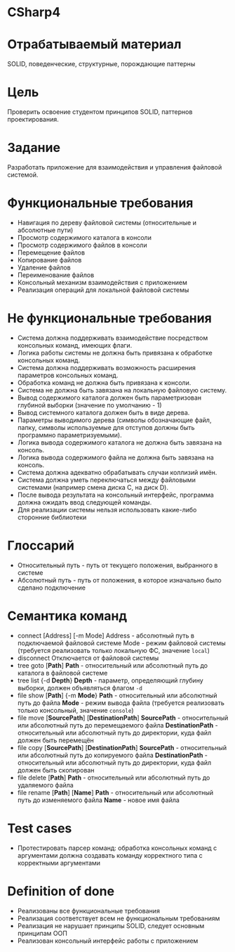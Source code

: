 # CSharp4

# Отрабатываемый материал

SOLID, поведенческие, структурные, порождающие паттерны 

# Цель

Проверить освоение студентом принципов SOLID, паттернов проектирования.

# Задание

Разработать приложение для взаимодействия и управления файловой системой.

# Функциональные требования

- Навигация по дереву файловой системы (относительные и абсолютные пути)
- Просмотр содержимого каталога в консоли
- Просмотр содержимого файлов в консоли
- Перемещение файлов
- Копирование файлов
- Удаление файлов
- Переименование файлов
- Консольный механизм взаимодействия с приложением
- Реализация операций для локальной файловой системы

# Не функциональные требования

- Система должна поддерживать взаимодействие посредством консольных команд, имеющих флаги.
- Логика работы системы не должна быть привязана к обработке консольных команд.
- Система должна поддерживать возможность расширения параметров консольных команд.
- Обработка команд не должна быть привязана к консоли.
- Система не должна быть завязана на локальную файловую систему.
- Вывод содержимого каталога должен быть параметризован глубиной выборки (значение по умолчанию - 1)
- Вывод системного каталога должен быть в виде дерева.
- Параметры выводимого дерева (символы обозначающие файл, папку, символы используемые для отступов должны быть программно параметризуемыми).
- Логика вывода содержимого каталога не должна быть завязана на консоль.
- Логика вывода содержимого файла не должна быть завязана на консоль.
- Система должна адекватно обрабатывать случаи коллизий имён.
- Система должна уметь переключаться между файловыми системами (например смена диска C, на диск D).
- После вывода результата на консольный интерфейс, программа должна ожидать ввод следующей команды.
- Для реализации системы нельзя использовать какие-либо сторонние библиотеки

# Глоссарий

- Относительный путь - путь от текущего положения, выбранного в системе
- Абсолютный путь - путь от положения, в которое изначально было сделано подключение

# Семантика команд

- connect [Address] [-m Mode]
Address - абсолютный путь в подключаемой файловой системе
Mode - режим файловой системы (требуется реализовать только локальную ФС, значение `local`)
- disconnect
Отключается от файловой системы
- tree goto [**Path**]
**Path** - относительный или абсолютный путь до каталога в файловой системе
- tree list {-d **Depth**}
**Depth** - параметр, определяющий глубину выборки, должен объявляться флагом `-d`
- file show [**Path**] {-m **Mode**}
**Path** - относительный или абсолютный путь до файла
**Mode** - режим вывода файла (требуется реализовать только консольный, значение `console`)
- file move [**SourcePath**] [**DestinationPath**]
**SourcePath** - относительный или абсолютный путь до перемещаемого файла
**DestinationPath** - относительный или абсолютный  путь до директории, куда файл должен быть перемещён
- file copy [**SourcePath**] [**DestinationPath**]
**SourcePath** - относительный или абсолютный путь до копируемого файла
**DestinationPath** - относительный или абсолютный путь до директории, куда файл должен быть скопирован
- file delete [**Path**]
**Path** - относительный или абсолютный путь до удаляемого файла
- file rename [**Path**] [**Name**]
**Path** - относительный или абсолютный путь до изменяемого файла
**Name** - новое имя файла

# Test cases

- Протестировать парсер команд: обработка консольных команд с аргументами должна создавать команду корректного типа с корректными аргументами

# Definition of done

- Реализованы все функциональные требования
- Реализация соответствует всем не функциональным требованиям
- Реализация не нарушает принципы SOLID, следует основным принципам ООП
- Реализован консольный интерфейс работы с приложением
